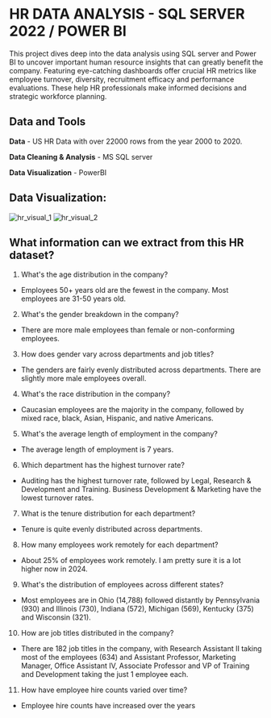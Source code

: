 # HR DATA ANALYSIS - SQL SERVER 2022 / POWER BI
This project dives deep into the data analysis using SQL server and Power BI to uncover important human resource insights that can greatly benefit the company.
Featuring eye-catching dashboards offer crucial HR metrics like employee turnover, diversity, recruitment efficacy and performance evaluations. These help HR professionals make informed decisions and strategic workforce planning.

## Data and Tools

**Data** - US HR Data with over 22000 rows from the year 2000 to 2020.

**Data Cleaning & Analysis** - MS SQL server

**Data Visualization** - PowerBI

## Data Visualization:

![hr_visual_1](https://github.com/wnsgh2254/human_resource_project/assets/70765479/b5041022-a1f4-4f3e-8063-afd3fb5517ae)
![hr_visual_2](https://github.com/wnsgh2254/human_resource_project/assets/70765479/ac780036-51c7-4a11-a21a-4e67d0adf20f)

## What information can we extract from this HR dataset?

1)	What's the age distribution in the company?
  - Employees 50+ years old are the fewest in the company. Most employees are 31-50 years old.

2)	What's the gender breakdown in the company?
  - There are more male employees than female or non-conforming employees.

3)	How does gender vary across departments and job titles?
  - The genders are fairly evenly distributed across departments. There are slightly more male employees overall.
4)	What's the race distribution in the company?
  - Caucasian employees are the majority in the company, followed by mixed race, black, Asian, Hispanic, and native Americans.

5)	What's the average length of employment in the company?
  - The average length of employment is 7 years.

6)	Which department has the highest turnover rate?
  - Auditing has the highest turnover rate, followed by Legal, Research & Development and Training. Business Development & Marketing have the lowest turnover rates.

7)	What is the tenure distribution for each department?
  - Tenure is quite evenly distributed across departments. 

8)	How many employees work remotely for each department?
  - About 25% of employees work remotely. I am pretty sure it is a lot higher now in 2024.

9)	What's the distribution of employees across different states?
  - Most employees are in Ohio (14,788) followed distantly by Pennsylvania (930) and Illinois (730), Indiana (572), Michigan (569), Kentucky (375) and Wisconsin (321).

10)	How are job titles distributed in the company?
  - There are 182 job titles in the company, with Research Assistant II taking most of the employees (634) and Assistant Professor, Marketing Manager, Office Assistant IV, Associate Professor and VP of Training and Development taking the just 1 employee each.

11)	How have employee hire counts varied over time?
  - Employee hire counts have increased over the years
